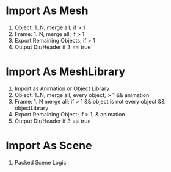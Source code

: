 Import As Mesh
==============
1. Object: 1..N, merge all; if > 1
2. Frame: 1..N, merge all; if > 1
3. Export Remaining Objects; if > 1
4. Output Dir/Header if 3 == true

Import As MeshLibrary
=====================
1. Import as Animation or Object Library
2. Object: 1..N, merge all, every object; > 1 && animation
3. Frame: 1..N merge all; if > 1 && object is not every object && objectLibrary
4. Export Remaining Object; if > 1, & animation
5. Output Dir/Header if 3 == true

Import As Scene
===============
1. Packed Scene Logic
